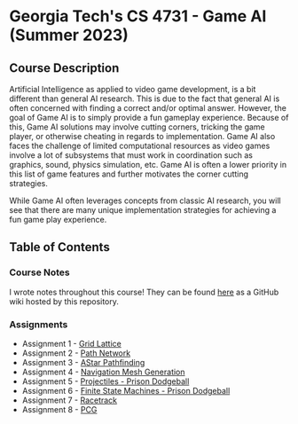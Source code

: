 # Georgia Tech's CS 4731 - Game AI (Summer 2023)
## Course Description
Artificial Intelligence as applied to video game development, is a bit different than general AI research. This is due to the fact that general AI is often concerned with finding a correct and/or optimal answer. However, the goal of Game AI is to simply provide a fun gameplay experience. Because of this, Game AI solutions may involve cutting corners, tricking the game player, or otherwise cheating in regards to implementation. Game AI also faces the challenge of limited computational resources as video games involve a lot of subsystems that must work in coordination such as graphics, sound, physics simulation, etc. Game AI is often a lower priority in this list of game features and further motivates the corner cutting strategies.

While Game AI often leverages concepts from classic AI research, you will see that there are many unique implementation strategies for achieving a fun game play experience.
## Table of Contents
### Course Notes
I wrote notes throughout this course! They can be found [here](https://github.com/Fried-man/CS_4731/wiki) as a GitHub wiki hosted by this repository.
### Assignments
- Assignment 1 - [Grid Lattice](https://github.com/Fried-man/CS_4731/blob/main/GameAIPathPlanning/Assets/Scripts/GameAIStudentWork/GridNavigation/CreateGrid.cs)
- Assignment 2 - [Path Network](https://github.com/Fried-man/CS_4731/blob/main/GameAIPathPlanning/Assets/Scripts/GameAIStudentWork/PathNetwork/CreatePathNetwork.cs)
- Assignment 3 - [AStar Pathfinding](https://github.com/Fried-man/CS_4731/blob/main/GameAIPathPlanning/Assets/Scripts/GameAIStudentWork/AStar/AStarPathSearchImpl.cs)
- Assignment 4 - [Navigation Mesh Generation](https://github.com/Fried-man/CS_4731/blob/main/GameAIPathPlanning/Assets/Scripts/GameAIStudentWork/Navmesh/CreateNavMesh.cs)
- Assignment 5 - [Projectiles - Prison Dodgeball](https://github.com/Fried-man/CS_4731/tree/main/GameAIPPrisonDodgeBall/Assets/Scripts/GameAIStudentWork)
- Assignment 6 - [Finite State Machines - Prison Dodgeball](https://github.com/Fried-man/CS_4731/blob/main/GameAIPPrisonDodgeBall/Assets/Scripts/GameAIStudentWork/MinionStateMachine.cs)
- Assignment 7 - [Racetrack](https://github.com/Fried-man/CS_4731/blob/main/GameAIRaceTrackFolder/Assets/Scripts/GameAIStudentWork/FuzzyVehicle.cs)
- Assignment 8 - [PCG](https://github.com/Fried-man/CS_4731/blob/main/GameAI_PCG/Documents/PCG_Assignment.pdf)
